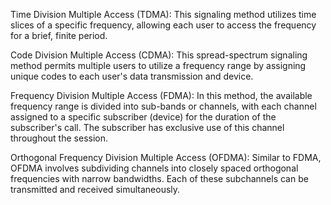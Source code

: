 Time Division Multiple Access (TDMA): This signaling method utilizes time slices of a specific frequency, allowing each user to access the frequency for a brief, finite period.

Code Division Multiple Access (CDMA): This spread-spectrum signaling method permits multiple users to utilize a frequency range by assigning unique codes to each user's data transmission and device.

Frequency Division Multiple Access (FDMA): In this method, the available frequency range is divided into sub-bands or channels, with each channel assigned to a specific subscriber (device) for the duration of the subscriber's call. The subscriber has exclusive use of this channel throughout the session.

Orthogonal Frequency Division Multiple Access (OFDMA): Similar to FDMA, OFDMA involves subdividing channels into closely spaced orthogonal frequencies with narrow bandwidths. Each of these subchannels can be transmitted and received simultaneously.
